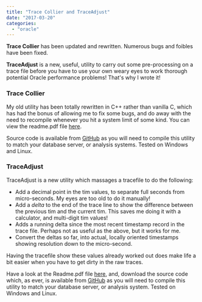 ```yaml
---
title: "Trace Collier and TraceAdjust"
date: "2017-03-20"
categories: 
  - "oracle"
---
```


**Trace Collier** has been updated and rewritten. Numerous bugs and foibles have been fixed.

**TraceAdjust** is a new, useful, utility to carry out some pre-processing on a trace file before you have to use your own weary eyes to work thorough potential Oracle performance problems! That's why I wrote it!

### Trace Collier

My old utility has been totally rewritten in C++ rather than vanilla C, which has had the bonus of allowing me to fix some bugs, and do away with the need to recompile whenever you hit a system limit of some kind. You can view the readme.pdf file [here](https://github.com/NormanDunbar/TraceMiner2/blob/master/README.pdf).

Source code is available from [GitHub](https://github.com/NormanDunbar/TraceMiner2) as you will need to compile this utility to match your database server, or analysis systems. Tested on Windows and Linux.

### TraceAdjust

TraceAdjust is a new utility which massages a tracefile to do the following:

- Add a decimal point in the tim values, to separate full seconds from micro-seconds. My eyes are too old to do it manually!
- Add a _delta_ to the end of the trace line to show the difference between the previous tim and the current tim. This saves me doing it with a calculator, and multi-digit tim values!
- Adds a running delta since the most recent timestamp record in the trace file. Perhaps not as useful as the above, but it works for me.
- Convert the deltas so far, into actual, locally oriented timestamps showing resolution down to the micro-second.

Having the tracefile show these values already worked out does make life a bit easier when you have to get dirty in the raw traces.

Have a look at the Readme.pdf file [here](https://github.com/NormanDunbar/TraceAdjust/blob/master/README.pdf), and, download the source code which, as ever, is available from [GitHub](https://github.com/NormanDunbar/TraceAdjust) as you will need to compile this utility to match your database server, or analysis system. Tested on Windows and Linux.
